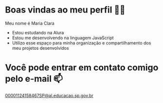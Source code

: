 # Boas vindas ao meu perfil 💙💙
Meu nome é Maria Clara
- Estou estudando na Alura
- Estou me desenvolvendo na linguagem JavaScript
- Utilizo esse espaço para minha organização e compartilhamento dos meu projetos desenvolvidos
  
# Você pode entrar em contato comigo pelo e-mail 📫
00001124158467SP@al.educacao.sp.gov.br
